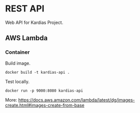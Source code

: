 # REST API

Web API for Kardias Project.

## AWS Lambda


### Container

Build image.

```shell
docker build -t kardias-api . 
```

Test locally.

```shell
docker run -p 9000:8080 kardias-api 
```

More: https://docs.aws.amazon.com/lambda/latest/dg/images-create.html#images-create-from-base


